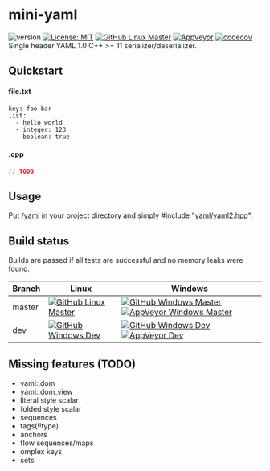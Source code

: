 # mini-yaml

![version](https://img.shields.io/badge/version-v0.1.0-blue) [![License: MIT](https://img.shields.io/badge/License-MIT-brightgreen.svg)](https://opensource.org/licenses/MIT) [![GitHub Linux Master](https://img.shields.io/github/workflow/status/jimmiebergmann/mini-yaml/linux/master?label=Github&logo=Github)](https://github.com/jimmiebergmann/mini-yaml/actions) [![AppVeyor](https://img.shields.io/appveyor/ci/jimmiebergmann/mini-yaml/master?label=AppVeyor&logo=AppVeyor)](https://ci.appveyor.com/project/jimmiebergmann/mini-yaml/branch/master) [![codecov](https://codecov.io/gh/jimmiebergmann/mini-yaml/branch/master/graph/badge.svg)](https://codecov.io/gh/jimmiebergmann/mini-yaml)  
Single header YAML 1.0 C++ >= 11 serializer/deserializer.

## Quickstart
#### file.txt
```
key: foo bar
list:
  - hello world
  - integer: 123
    boolean: true
```
#### .cpp
```cpp
// TODO
```

## Usage
Put [/yaml](https://github.com/jimmiebergmann/mini-yaml/blob/master/yaml) in your project directory and simply #include "[yaml/yaml2.hpp](https://github.com/jimmiebergmann/mini-yaml/blob/master/yaml/yaml2.hpp)".

## Build status
Builds are passed if all tests are successful and no memory leaks were found.

| Branch | Linux  | Windows |
| ------ | ------ | ------- |
| master | [![GitHub Linux Master](https://img.shields.io/github/workflow/status/jimmiebergmann/mini-yaml/linux/master?label=Github&logo=Github)](https://github.com/jimmiebergmann/mini-yaml/actions/workflows/github-build-linux.yml) | [![GitHub Windows Master ](https://img.shields.io/github/workflow/status/jimmiebergmann/mini-yaml/windows/master?label=Github&logo=Github)](https://github.com/jimmiebergmann/mini-yaml/actions/workflows/github-build-windows.yml) [![AppVeyor Windows Master](https://img.shields.io/appveyor/ci/jimmiebergmann/mini-yaml/master?label=AppVeyor&logo=AppVeyor)](https://ci.appveyor.com/project/jimmiebergmann/mini-yaml/branch/master) |
| dev    | [![GitHub Windows Dev](https://img.shields.io/github/workflow/status/jimmiebergmann/mini-yaml/linux/dev?label=Github&logo=Github)](https://github.com/jimmiebergmann/mini-yaml/actions/workflows/github-build-linux.yml) | [![GitHub Windows Dev ](https://img.shields.io/github/workflow/status/jimmiebergmann/mini-yaml/windows/dev?label=Github&logo=Github)](https://github.com/jimmiebergmann/mini-yaml/actions/workflows/github-build-windows.yml) [![AppVeyor Dev](https://img.shields.io/appveyor/ci/jimmiebergmann/mini-yaml/dev?label=AppVeyor&logo=AppVeyor)](https://ci.appveyor.com/project/jimmiebergmann/mini-yaml/branch/dev) |  

## Missing features (TODO)
- yaml::dom
- yaml::dom_view
- literal style scalar
- folded style scalar
- sequences
- tags(!!type)
- anchors
- flow sequences/maps
- omplex keys
- sets
